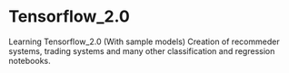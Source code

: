 # Tensorflow_2.0
Learning Tensorflow_2.0 (With sample models)
Creation of recommeder systems, trading systems and many other classification and regression notebooks.
